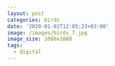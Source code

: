 ```yaml
---
layout: post
categories: birds
date: '2020-01-01T12:05:23+03:00'
image: /images/birds_7.jpg
image_size: 1080x1080
tags:
  - digital
---
```

